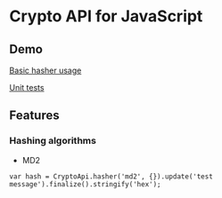 # Crypto API for JavaScript

## Demo
[Basic hasher usage](https://rawgit.com/nf404/crypto-api/master/examples/hasher-basic.html)

[Unit tests](https://rawgit.com/nf404/crypto-api/master/examples/unit-tests.html)

## Features
### Hashing algorithms
* MD2

`var hash = CryptoApi.hasher('md2', {}).update('test message').finalize().stringify('hex');`
